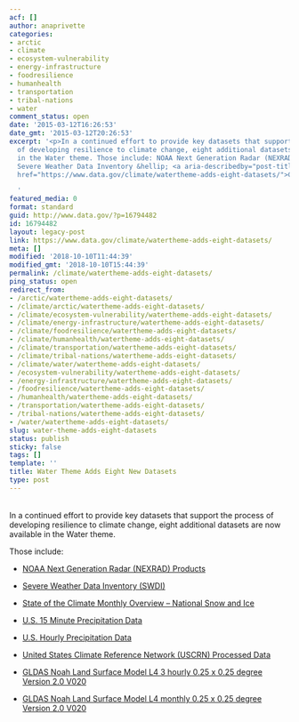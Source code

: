 ```yaml
---
acf: []
author: anaprivette
categories:
- arctic
- climate
- ecosystem-vulnerability
- energy-infrastructure
- foodresilience
- humanhealth
- transportation
- tribal-nations
- water
comment_status: open
date: '2015-03-12T16:26:53'
date_gmt: '2015-03-12T20:26:53'
excerpt: '<p>In a continued effort to provide key datasets that support the process
  of developing resilience to climate change, eight additional datasets are now available
  in the Water theme. Those include: NOAA Next Generation Radar (NEXRAD) Products
  Severe Weather Data Inventory &hellip; <a aria-describedby="post-title-16794482"
  href="https://www.data.gov/climate/watertheme-adds-eight-datasets/">Continued</a></p>

  '
featured_media: 0
format: standard
guid: http://www.data.gov/?p=16794482
id: 16794482
layout: legacy-post
link: https://www.data.gov/climate/watertheme-adds-eight-datasets/
meta: []
modified: '2018-10-10T11:44:39'
modified_gmt: '2018-10-10T15:44:39'
permalink: /climate/watertheme-adds-eight-datasets/
ping_status: open
redirect_from:
- /arctic/watertheme-adds-eight-datasets/
- /climate/arctic/watertheme-adds-eight-datasets/
- /climate/ecosystem-vulnerability/watertheme-adds-eight-datasets/
- /climate/energy-infrastructure/watertheme-adds-eight-datasets/
- /climate/foodresilience/watertheme-adds-eight-datasets/
- /climate/humanhealth/watertheme-adds-eight-datasets/
- /climate/transportation/watertheme-adds-eight-datasets/
- /climate/tribal-nations/watertheme-adds-eight-datasets/
- /climate/water/watertheme-adds-eight-datasets/
- /ecosystem-vulnerability/watertheme-adds-eight-datasets/
- /energy-infrastructure/watertheme-adds-eight-datasets/
- /foodresilience/watertheme-adds-eight-datasets/
- /humanhealth/watertheme-adds-eight-datasets/
- /transportation/watertheme-adds-eight-datasets/
- /tribal-nations/watertheme-adds-eight-datasets/
- /water/watertheme-adds-eight-datasets/
slug: water-theme-adds-eight-datasets
status: publish
sticky: false
tags: []
template: ''
title: Water Theme Adds Eight New Datasets
type: post
---
```

###### 


In a continued effort to provide key datasets that support the process of developing resilience to climate change, eight additional datasets are now available in the Water theme.


Those include:


* [NOAA Next Generation Radar (NEXRAD) Products](https://catalog.data.gov/dataset/noaa-next-generation-radar-nexrad-products)


* [Severe Weather Data Inventory (SWDI)](https://catalog.data.gov/dataset/severe-weather-data-inventory-swdi)


* [State of the Climate Monthly Overview – National Snow and Ice](https://catalog.data.gov/dataset/state-of-the-climate-monthly-overview-national-snow-and-ice)


* [U.S. 15 Minute Precipitation Data](https://catalog.data.gov/dataset/u-s-15-minute-precipitation-data)


* [U.S. Hourly Precipitation Data](https://catalog.data.gov/dataset/u-s-hourly-precipitation-data)


* [United States Climate Reference Network (USCRN) Processed Data](https://catalog.data.gov/dataset/united-states-climate-reference-network-uscrn-processed-data)


* [GLDAS Noah Land Surface Model L4 3 hourly 0.25 x 0.25 degree Version 2.0 V020](https://catalog.data.gov/dataset/gldas-noah-land-surface-model-l4-3-hourly-0-25-x-0-25-degree-version-2-0-v020)


* [GLDAS Noah Land Surface Model L4 monthly 0.25 x 0.25 degree Version 2.0 V020](https://catalog.data.gov/dataset/gldas-noah-land-surface-model-l4-monthly-0-25-x-0-25-degree-version-2-0-v020)


 


 


